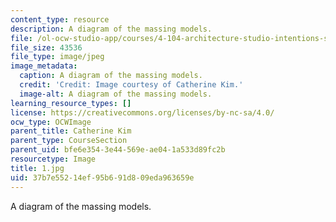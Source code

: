 ```yaml
---
content_type: resource
description: A diagram of the massing models.
file: /ol-ocw-studio-app/courses/4-104-architecture-studio-intentions-spring-2005/37b7e55214ef95b691d809eda963659e_1.jpg
file_size: 43536
file_type: image/jpeg
image_metadata:
  caption: A diagram of the massing models.
  credit: 'Credit: Image courtesy of Catherine Kim.'
  image-alt: A diagram of the massing models.
learning_resource_types: []
license: https://creativecommons.org/licenses/by-nc-sa/4.0/
ocw_type: OCWImage
parent_title: Catherine Kim
parent_type: CourseSection
parent_uid: bfe6e354-3e44-569e-ae04-1a533d89fc2b
resourcetype: Image
title: 1.jpg
uid: 37b7e552-14ef-95b6-91d8-09eda963659e
---
```

A diagram of the massing models.